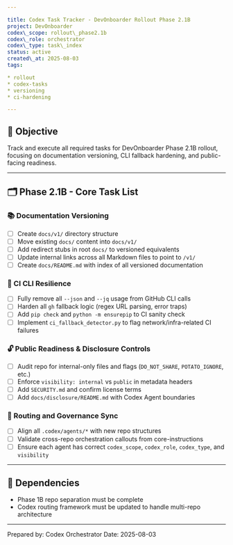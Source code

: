 ```yaml
---

title: Codex Task Tracker - DevOnboarder Rollout Phase 2.1B
project: DevOnboarder
codex\_scope: rollout\_phase2.1b
codex\_role: orchestrator
codex\_type: task\_index
status: active
created\_at: 2025-08-03
tags:

* rollout
* codex-tasks
* versioning
* ci-hardening

---
```


## 🎯 Objective

Track and execute all required tasks for DevOnboarder Phase 2.1B rollout, focusing on documentation versioning, CLI fallback hardening, and public-facing readiness.

---

## 🗂️ Phase 2.1B - Core Task List

### 📚 Documentation Versioning

* [ ] Create `docs/v1/` directory structure
* [ ] Move existing `docs/` content into `docs/v1/`
* [ ] Add redirect stubs in root `docs/` to versioned equivalents
* [ ] Update internal links across all Markdown files to point to `/v1/`
* [ ] Create `docs/README.md` with index of all versioned documentation

### 🧪 CI CLI Resilience

* [ ] Fully remove all `--json` and `--jq` usage from GitHub CLI calls
* [ ] Harden all `gh` fallback logic (regex URL parsing, error traps)
* [ ] Add `pip check` and `python -m ensurepip` to CI sanity check
* [ ] Implement `ci_fallback_detector.py` to flag network/infra-related CI failures

### 🔓 Public Readiness & Disclosure Controls

* [ ] Audit repo for internal-only files and flags (`DO_NOT_SHARE`, `POTATO_IGNORE`, etc.)
* [ ] Enforce `visibility: internal` vs `public` in metadata headers
* [ ] Add `SECURITY.md` and confirm license terms
* [ ] Add `docs/disclosure/README.md` with Codex Agent boundaries

### 🧭 Routing and Governance Sync

* [ ] Align all `.codex/agents/*` with new repo structures
* [ ] Validate cross-repo orchestration callouts from core-instructions
* [ ] Ensure each agent has correct `codex_scope`, `codex_role`, `codex_type`, and `visibility`

---

## 🔐 Dependencies

* Phase 1B repo separation must be complete
* Codex routing framework must be updated to handle multi-repo architecture

---

Prepared by: Codex Orchestrator
Date: 2025-08-03
